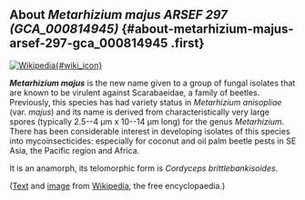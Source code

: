 About *Metarhizium majus ARSEF 297 (GCA\_000814945)* {#about-metarhizium-majus-arsef-297-gca_000814945 .first}
----------------------------------------------------

[![Wikipedia](/img/wikipedia_logo_v2_en.png){#wiki_icon}](http://en.wikipedia.org/wiki/Metarhizium_majus)

***Metarhizium majus*** is the new name given to a group of fungal
isolates that are known to be virulent against Scarabaeidae, a family of
beetles. Previously, this species has had variety status in *Metarhizium
anisopliae* (var. *majus*) and its name is derived from
characteristically very large spores (typically 2.5--4 µm x 10--14 µm
long) for the genus *Metarhizium*. There has been considerable interest
in developing isolates of this species into mycoinsecticides: especially
for coconut and oil palm beetle pests in SE Asia, the Pacific region and
Africa.

It is an anamorph, its telomorphic form is *Cordyceps
brittlebankisoides*.

([Text](http://en.wikipedia.org/wiki/Metarhizium_majus) and
[image](https://commons.wikimedia.org/wiki/File:Metarhizium_Oryctes_Dipolog.jpg)
from [Wikipedia](http://en.wikipedia.org/), the free encyclopaedia.)
